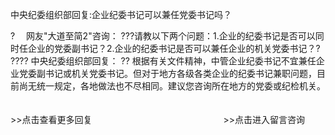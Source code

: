 中央纪委组织部回复:企业纪委书记可以兼任党委书记吗？









 ?
　网友"大道至简2"咨询：
???请教以下两个问题：1.企业的纪委书记是否可以同时任企业的党委副书记？2.企业的纪委书记是否可以兼任企业的机关党委书记？?　　
???? 中央纪委组织部回复： ??
根据有关文件精神，中管企业纪委书记不宜兼任企业党委副书记或机关党委书记。但对于地方各级各类企业的纪委书记兼职问题，目前尚无统一规定，各地做法也不尽相同。建议您咨询所在地方的党委或纪检机关。
　


\>\>点击查看更多回复　　　　　　　　　　　　　　　\>\>点击进入留言咨询
